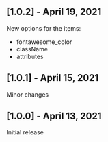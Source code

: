 ## [1.0.2] - April 19, 2021

New options for the items:

* fontawesome_color
* className
* attributes

## [1.0.1] - April 15, 2021

Minor changes

## [1.0.0] - April 13, 2021

Initial release